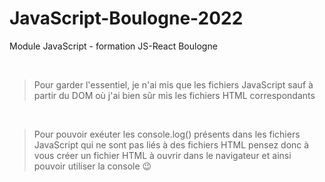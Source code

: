 # JavaScript-Boulogne-2022
Module JavaScript - formation JS-React  Boulogne

<br>

>Pour garder l'essentiel, je n'ai mis que les fichiers JavaScript
>sauf à partir du DOM où j'ai bien sûr mis les fichiers HTML correspondants

<br> 

>Pour pouvoir exéuter les console.log() présents dans les fichiers JavaScript qui ne sont pas liés à des fichiers HTML
>pensez donc à vous créer un fichier HTML à ouvrir dans le navigateur et ainsi pouvoir utiliser la console 😉
